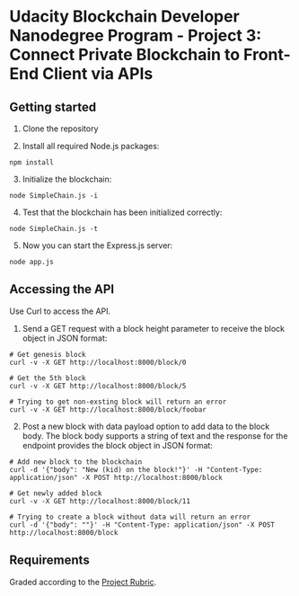 # Udacity Blockchain Developer Nanodegree Program - Project 3: Connect Private Blockchain to Front-End Client via APIs

## Getting started

1. Clone the repository

2. Install all required Node.js packages:

```
npm install
```

3. Initialize the blockchain:

```
node SimpleChain.js -i
```

4. Test that the blockchain has been initialized correctly:

```
node SimpleChain.js -t
```

5. Now you can start the Express.js server:

```
node app.js
```

## Accessing the API

Use Curl to access the API.

1. Send a GET request with a block height parameter to receive the block object in JSON format:

```
# Get genesis block
curl -v -X GET http://localhost:8000/block/0

# Get the 5th block
curl -v -X GET http://localhost:8000/block/5

# Trying to get non-exsting block will return an error
curl -v -X GET http://localhost:8000/block/foobar
```

2. Post a new block with data payload option to add data to the block body. The block body supports a string of text and the response for the endpoint provides the block object in JSON format:

```
# Add new block to the blockchain
curl -d '{"body": "New (kid) on the block!"}' -H "Content-Type: application/json" -X POST http://localhost:8000/block

# Get newly added block
curl -v -X GET http://localhost:8000/block/11

# Trying to create a block without data will return an error
curl -d '{"body": ""}' -H "Content-Type: application/json" -X POST http://localhost:8000/block
```

## Requirements

Graded according to the [Project Rubric](https://review.udacity.com/#!/rubrics/1707/view).
